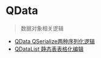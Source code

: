 # QData
>数据对象相关逻辑

- [QData QSerialize两种序列化逻辑](https://www.bilibili.com/video/BV1gF411L7Ra)
- [QDataList 静态表表格化编辑](https://www.bilibili.com/video/BV11G411P7BL)